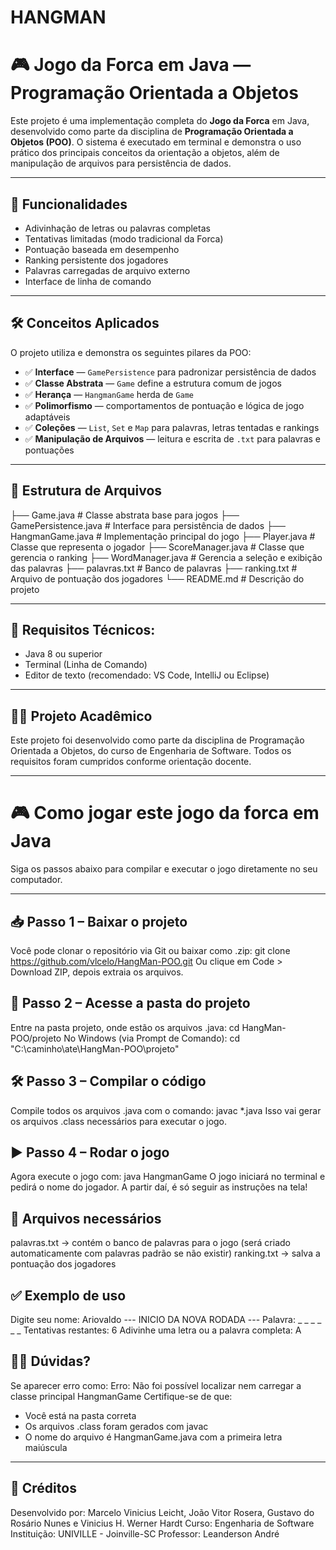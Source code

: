 # HANGMAN
# 🎮 Jogo da Forca em Java — Programação Orientada a Objetos

Este projeto é uma implementação completa do **Jogo da Forca** em Java, desenvolvido como parte da disciplina de **Programação Orientada a Objetos (POO)**. O sistema é executado em terminal e demonstra o uso prático dos principais conceitos da orientação a objetos, além de manipulação de arquivos para persistência de dados.

---

## 🚀 Funcionalidades

- Adivinhação de letras ou palavras completas
- Tentativas limitadas (modo tradicional da Forca)
- Pontuação baseada em desempenho
- Ranking persistente dos jogadores
- Palavras carregadas de arquivo externo
- Interface de linha de comando

---

## 🛠️ Conceitos Aplicados

O projeto utiliza e demonstra os seguintes pilares da POO:

- ✅ **Interface** — `GamePersistence` para padronizar persistência de dados  
- ✅ **Classe Abstrata** — `Game` define a estrutura comum de jogos  
- ✅ **Herança** — `HangmanGame` herda de `Game`  
- ✅ **Polimorfismo** — comportamentos de pontuação e lógica de jogo adaptáveis  
- ✅ **Coleções** — `List`, `Set` e `Map` para palavras, letras tentadas e rankings  
- ✅ **Manipulação de Arquivos** — leitura e escrita de `.txt` para palavras e pontuações  

---

## 📁 Estrutura de Arquivos
├── Game.java # Classe abstrata base para jogos
├── GamePersistence.java # Interface para persistência de dados
├── HangmanGame.java # Implementação principal do jogo
├── Player.java # Classe que representa o jogador
├── ScoreManager.java # Classe que gerencia o ranking
├── WordManager.java # Gerencia a seleção e exibição das palavras
├── palavras.txt # Banco de palavras
├── ranking.txt # Arquivo de pontuação dos jogadores
└── README.md # Descrição do projeto

---

## 📌 Requisitos Técnicos:
- Java 8 ou superior
- Terminal (Linha de Comando)
- Editor de texto (recomendado: VS Code, IntelliJ ou Eclipse)

---

## 👨‍🏫 Projeto Acadêmico
Este projeto foi desenvolvido como parte da disciplina de Programação Orientada a Objetos, do curso de Engenharia de Software. Todos os requisitos foram cumpridos conforme orientação docente.

---

# 🎮 Como jogar este jogo da forca em Java

Siga os passos abaixo para compilar e executar o jogo diretamente no seu computador.

---

## 📥 Passo 1 – Baixar o projeto
Você pode clonar o repositório via Git ou baixar como .zip:
git clone https://github.com/vlcelo/HangMan-POO.git
Ou clique em Code > Download ZIP, depois extraia os arquivos.

## 📁 Passo 2 – Acesse a pasta do projeto
Entre na pasta projeto, onde estão os arquivos .java:
cd HangMan-POO/projeto
No Windows (via Prompt de Comando):
cd "C:\caminho\ate\HangMan-POO\projeto"

## 🛠️ Passo 3 – Compilar o código
Compile todos os arquivos .java com o comando:
javac *.java
Isso vai gerar os arquivos .class necessários para executar o jogo.

## ▶️ Passo 4 – Rodar o jogo
Agora execute o jogo com:
java HangmanGame
O jogo iniciará no terminal e pedirá o nome do jogador. A partir daí, é só seguir as instruções na tela!

## 💾 Arquivos necessários
palavras.txt → contém o banco de palavras para o jogo (será criado automaticamente com palavras padrão se não existir)
ranking.txt → salva a pontuação dos jogadores

## ✅ Exemplo de uso
Digite seu nome: Ariovaldo
--- INICIO DA NOVA RODADA ---
Palavra: _ _ _ _ _ _
Tentativas restantes: 6
Adivinhe uma letra ou a palavra completa: A

## 🙋‍♂️ Dúvidas?
Se aparecer erro como:
Erro: Não foi possível localizar nem carregar a classe principal HangmanGame
Certifique-se de que:

- Você está na pasta correta
- Os arquivos .class foram gerados com javac
- O nome do arquivo é HangmanGame.java com a primeira letra maiúscula

---

## 🙌 Créditos
Desenvolvido por: Marcelo Vinicius Leicht, João Vitor Rosera, Gustavo do Rosário Nunes e Vinicius H. Werner Hardt
Curso: Engenharia de Software
Instituição: UNIVILLE - Joinville-SC
Professor: Leanderson André
